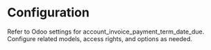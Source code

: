 # Configuration

Refer to Odoo settings for account_invoice_payment_term_date_due. Configure related models, access rights, and options as needed.
